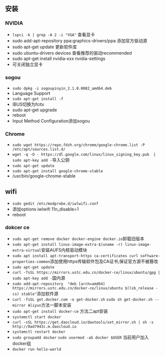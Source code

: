 ## 安装
### NVIDIA
- `lspci -k | grep -A 2 -i "VGA"` 查看显卡
- sudo add-apt-repository ppa:graphics-drivers/ppa 添加官方驱动源
- sudo apt-get update 更新软件库
- sudo ubuntu-drivers devices 查看推荐的驱动recommended
- sudo apt-get install nvidia-xxx nvidia-settings
- 可关闭独立显卡

### sogou
- `sudo dpkg -i sogoupinyin_2.1.0.0082_amd64.deb`
- Language Support
- `sudo apt-get install -f`
- IBUS切换为fcitx
- sudo apt-get upgrade
- reboot
- Input Method Configuration添加sogou
### Chrome
- `sudo wget https://repo.fdzh.org/chrome/google-chrome.list -P /etc/apt/sources.list.d/`
- `wget -q -O - https://dl.google.com/linux/linux_signing_key.pub  | sudo apt-key add -`导入公钥
- `sudo apt-get update`
- `sudo apt-get install google-chrome-stable`
- /usr/bin/google-chrome-stable

## wifi
- `sudo gedit /etc/modprobe.d/iwlwifi.conf`
- 添加options iwlwifi 11n_disable=1
- reboot

### dokcer ce
- `sudo apt-get remove docker docker-engine docker.io`卸载旧版本
- `sudo apt-get install linux-image-extra-$(uname -r) linux-image-extra-virtual`安装AUFS内核驱动模块
- `sudo apt install apt-transport-https ca-certificates curl software-properties-common`添加使用https传输软件包及CA证书,保证官方源不被篡改
- `sudo apt-get update`
- `curl -fsSL https://mirrors.ustc.edu.cn/docker-ce/linux/ubuntu/gpg | sudo apt-key add -`国内源
- `sudo add-apt-repository  "deb [arch=amd64] https://mirrors.ustc.edu.cn/docker-ce/linux/ubuntu $(lsb_release -cs) stable"`添加软件源
- `curl -fsSL get.docker.com -o get-docker.sh`  `sudo sh get-docker.sh --mirror Aliyun`方法一脚本安装
- `sudo apt-get install docker-ce` 方法二apt安装
- `systemctl start docker`
- `curl -sSL https://get.daocloud.io/daotools/set_mirror.sh | sh -s http://8ad7943c.m.daocloud.io`
- `systemctl restart docker` 
- `sudo groupadd docker` `sudo usermod -aG docker $USER` 当前用户加入docker组
- `docker run hello-world`
